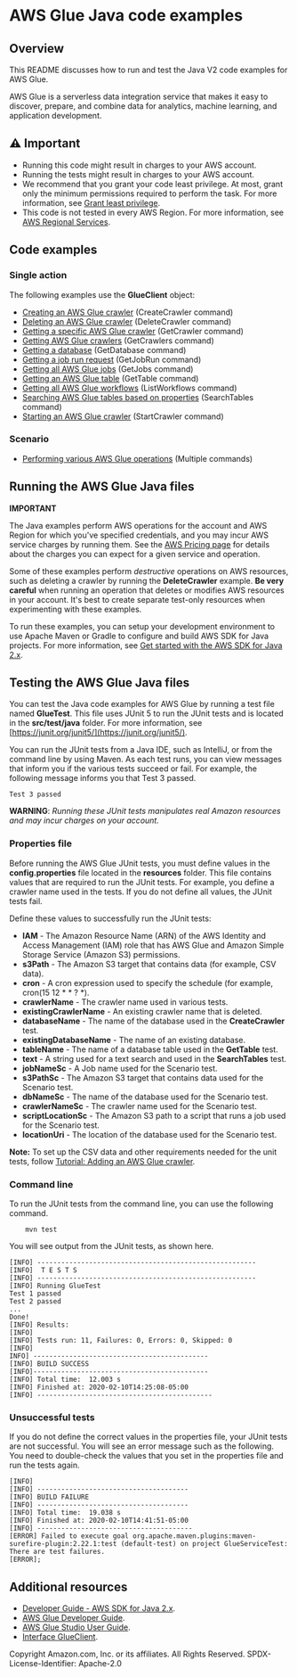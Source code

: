 # AWS Glue Java code examples

## Overview
This README discusses how to run and test the Java V2 code examples for AWS Glue.

AWS Glue is a serverless data integration service that makes it easy to discover, prepare, and combine data for analytics, machine learning, and application development.

## ⚠️ Important
* Running this code might result in charges to your AWS account. 
* Running the tests might result in charges to your AWS account.
*  We recommend that you grant your code least privilege. At most, grant only the minimum permissions required to perform the task. For more information, see [Grant least privilege](https://docs.aws.amazon.com/IAM/latest/UserGuide/best-practices.html#grant-least-privilege). 
* This code is not tested in every AWS Region. For more information, see [AWS Regional Services](https://aws.amazon.com/about-aws/global-infrastructure/regional-product-services).

## Code examples

### Single action

The following examples use the **GlueClient** object:

- [Creating an AWS Glue crawler](https://github.com/awsdocs/aws-doc-sdk-examples/blob/main/javav2/example_code/glue/src/main/java/com/example/glue/CreateCrawler.java) (CreateCrawler command)
- [Deleting an AWS Glue crawler](https://github.com/awsdocs/aws-doc-sdk-examples/blob/main/javav2/example_code/glue/src/main/java/com/example/glue/DeleteCrawler.java) (DeleteCrawler command)
- [Getting a specific AWS Glue crawler](https://github.com/awsdocs/aws-doc-sdk-examples/blob/main/javav2/example_code/glue/src/main/java/com/example/glue/GetCrawler.java) (GetCrawler command)
- [Getting AWS Glue crawlers](https://github.com/awsdocs/aws-doc-sdk-examples/blob/main/javav2/example_code/glue/src/main/java/com/example/glue/GetCrawlers.java) (GetCrawlers command)
- [Getting a database](https://github.com/awsdocs/aws-doc-sdk-examples/blob/main/javav2/example_code/glue/src/main/java/com/example/glue/GetDatabase.java) (GetDatabase command)
- [Getting a job run request](https://github.com/awsdocs/aws-doc-sdk-examples/blob/main/javav2/example_code/glue/src/main/java/com/example/glue/GetJobRun.java) (GetJobRun command)
- [Getting all AWS Glue jobs](https://github.com/awsdocs/aws-doc-sdk-examples/blob/main/javav2/example_code/glue/src/main/java/com/example/glue/GetJobs.java) (GetJobs command)
- [Getting an AWS Glue table](https://github.com/awsdocs/aws-doc-sdk-examples/blob/main/javav2/example_code/glue/src/main/java/com/example/glue/GetTable.java) (GetTable command)
- [Getting all AWS Glue workflows](https://github.com/awsdocs/aws-doc-sdk-examples/blob/main/javav2/example_code/glue/src/main/java/com/example/glue/ListWorkflows.java) (ListWorkflows command)
- [Searching AWS Glue tables based on properties](https://github.com/awsdocs/aws-doc-sdk-examples/blob/main/javav2/example_code/glue/src/main/java/com/example/glue/SearchTables.java) (SearchTables command)
- [Starting an AWS Glue crawler](https://github.com/awsdocs/aws-doc-sdk-examples/blob/main/javav2/example_code/glue/src/main/java/com/example/glue/StartCrawler.java) (StartCrawler command)

### Scenario

- [Performing various AWS Glue operations](https://github.com/awsdocs/aws-doc-sdk-examples/blob/main/javav2/example_code/glue/src/main/java/com/example/glue/GlueScenario.java) (Multiple commands)

## Running the AWS Glue Java files

**IMPORTANT**

The Java examples perform AWS operations for the account and AWS Region for which you've specified credentials, and you may incur AWS service charges by running them. See the [AWS Pricing page](https://aws.amazon.com/pricing/) for details about the charges you can expect for a given service and operation.

Some of these examples perform *destructive* operations on AWS resources, such as deleting a crawler by running the **DeleteCrawler** example. **Be very careful** when running an operation that deletes or modifies AWS resources in your account. It's best to create separate test-only resources when experimenting with these examples.

To run these examples, you can setup your development environment to use Apache Maven or Gradle to configure and build AWS SDK for Java projects. For more information, 
see [Get started with the AWS SDK for Java 2.x](https://docs.aws.amazon.com/sdk-for-java/latest/developer-guide/get-started.html). 


 ## Testing the AWS Glue Java files

You can test the Java code examples for AWS Glue by running a test file named **GlueTest**. This file uses JUnit 5 to run the JUnit tests and is located in the **src/test/java** folder. For more information, see [https://junit.org/junit5/](https://junit.org/junit5/).

You can run the JUnit tests from a Java IDE, such as IntelliJ, or from the command line by using Maven. As each test runs, you can view messages that inform you if the various tests succeed or fail. For example, the following message informs you that Test 3 passed.

	Test 3 passed

**WARNING**: _Running these JUnit tests manipulates real Amazon resources and may incur charges on your account._

 ### Properties file
Before running the AWS Glue JUnit tests, you must define values in the **config.properties** file located in the **resources** folder. This file contains values that are required to run the JUnit tests. For example, you define a crawler name used in the tests. If you do not define all values, the JUnit tests fail.

Define these values to successfully run the JUnit tests:

- **IAM** - The Amazon Resource Name (ARN) of the AWS Identity and Access Management (IAM) role that has AWS Glue and Amazon Simple Storage Service (Amazon S3) permissions.   
- **s3Path** - The Amazon S3 target that contains data (for example, CSV data).
- **cron** - A cron expression used to specify the schedule (for example, cron(15 12 * * ? *).
- **crawlerName** - The crawler name used in various tests.
- **existingCrawlerName** - An existing crawler name that is deleted.
- **databaseName** - The name of the database used in the **CreateCrawler** test.
- **existingDatabaseName** - The name of an existing database.
- **tableName** - The name of a database table used in the **GetTable** test.
- **text** - A string used for a text search and used in the **SearchTables** test.
- **jobNameSc** - A Job name used for the Scenario test.
- **s3PathSc** - The Amazon S3 target that contains data used for the Scenario test.
- **dbNameSc** - The name of the database used for the Scenario test.
- **crawlerNameSc** - The crawler name used for the Scenario test.
- **scriptLocationSc** - The Amazon S3 path to a script that runs a job used for the Scenario test. 
- **locationUri** - The location of the database used for the Scenario test. 

**Note:** To set up the CSV data and other requirements needed for the unit tests, follow [Tutorial: Adding an AWS Glue crawler](https://docs.aws.amazon.com/glue/latest/ug/tutorial-add-crawler.html).

### Command line
To run the JUnit tests from the command line, you can use the following command.

		mvn test

You will see output from the JUnit tests, as shown here.

	[INFO] -------------------------------------------------------
	[INFO]  T E S T S
	[INFO] -------------------------------------------------------
	[INFO] Running GlueTest
	Test 1 passed
	Test 2 passed
	...
	Done!
	[INFO] Results:
	[INFO]
	[INFO] Tests run: 11, Failures: 0, Errors: 0, Skipped: 0
	[INFO]
	INFO] --------------------------------------------
	[INFO] BUILD SUCCESS
	[INFO]--------------------------------------------
	[INFO] Total time:  12.003 s
	[INFO] Finished at: 2020-02-10T14:25:08-05:00
	[INFO] --------------------------------------------

### Unsuccessful tests

If you do not define the correct values in the properties file, your JUnit tests are not successful. You will see an error message such as the following. You need to double-check the values that you set in the properties file and run the tests again.

	[INFO]
	[INFO] --------------------------------------
	[INFO] BUILD FAILURE
	[INFO] --------------------------------------
	[INFO] Total time:  19.038 s
	[INFO] Finished at: 2020-02-10T14:41:51-05:00
	[INFO] ---------------------------------------
	[ERROR] Failed to execute goal org.apache.maven.plugins:maven-surefire-plugin:2.22.1:test (default-test) on project GlueServiceTest:  There are test failures.
	[ERROR];

## Additional resources
* [Developer Guide - AWS SDK for Java 2.x](https://docs.aws.amazon.com/sdk-for-java/latest/developer-guide/get-started.html).
* [AWS Glue Developer Guide](https://docs.aws.amazon.com/glue/latest/dg/what-is-glue.html).
* [AWS Glue Studio User Guide](https://docs.aws.amazon.com/glue/latest/ug/notebooks-chapter.html).
* [Interface GlueClient](https://sdk.amazonaws.com/java/api/latest/software/amazon/awssdk/services/glue/GlueClient.html).

Copyright Amazon.com, Inc. or its affiliates. All Rights Reserved. SPDX-License-Identifier: Apache-2.0
